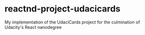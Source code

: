 # reactnd-project-udacicards
My implementation of the UdaciCards project for the culmination of Udacity's React nanodegree
